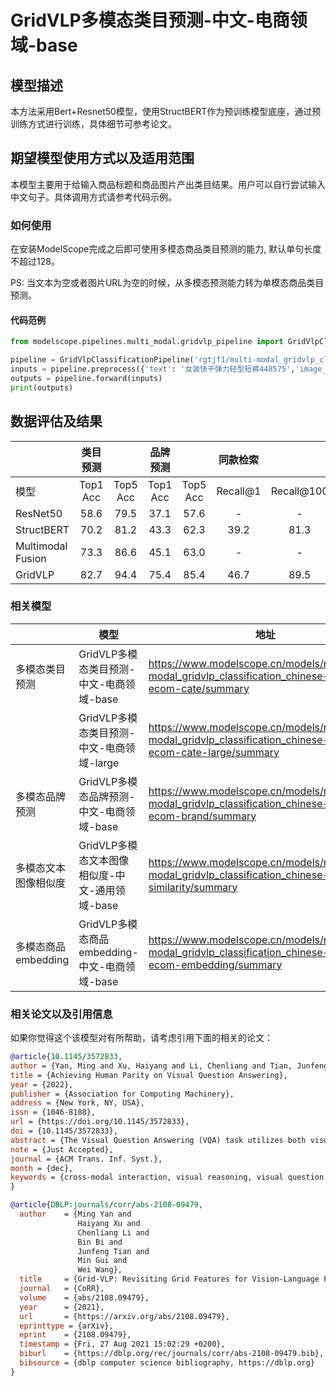
# GridVLP多模态类目预测-中文-电商领域-base

## 模型描述

本方法采用Bert+Resnet50模型，使用StructBERT作为预训练模型底座，通过预训练方式进行训练，具体细节可参考论文。

## 期望模型使用方式以及适用范围

本模型主要用于给输入商品标题和商品图片产出类目结果。用户可以自行尝试输入中文句子。具体调用方式请参考代码示例。

### 如何使用

在安装ModelScope完成之后即可使用多模态商品类目预测的能力, 默认单句长度不超过128。

PS: 当文本为空或者图片URL为空的时候，从多模态预测能力转为单模态商品类目预测。

#### 代码范例


```python
from modelscope.pipelines.multi_modal.gridvlp_pipeline import GridVlpClassificationPipeline

pipeline = GridVlpClassificationPipeline('rgtjf1/multi-modal_gridvlp_classification_chinese-base-ecom-cate')
inputs = pipeline.preprocess({'text': '女装快干弹力轻型短裤448575','image_url':'https://yejiabo-public.oss-cn-zhangjiakou.aliyuncs.com/alinlp/clothes.png'})
outputs = pipeline.forward(inputs)
print(outputs)
```

## 数据评估及结果

|                   |   类目预测   |          |   品牌预测   |          |   同款检索   |            |
|-------------------|:--------:|:--------:|:--------:|:--------:|:--------:|:----------:|
| 模型                | Top1 Acc | Top5 Acc | Top1 Acc | Top5 Acc | Recall@1 | Recall@100 |
| ResNet50          |   58.6   |   79.5   |   37.1   |   57.6   |    -     |     -      |
| StructBERT        |   70.2   |   81.2   |   43.3   |   62.3   |   39.2   |    81.3    |
| Multimodal Fusion |   73.3   |   86.6   |   45.1   |   63.0   |    -     |     -      |
| GridVLP           |   82.7   |   94.4   |   75.4   |   85.4   |   46.7   |    89.5    |

### 相关模型

|                      | 模型                                           | 地址                                                                                                            |
|----------------------|------------------------------------------------|-----------------------------------------------------------------------------------------------------------------|
| 多模态类目预测       | GridVLP多模态类目预测-中文-电商领域-base       | https://www.modelscope.cn/models/rgtjf1/multi-modal_gridvlp_classification_chinese-base-ecom-cate/summary       |
|                      | GridVLP多模态类目预测-中文-电商领域-large      | https://www.modelscope.cn/models/rgtjf1/multi-modal_gridvlp_classification_chinese-base-ecom-cate-large/summary |
| 多模态品牌预测       | GridVLP多模态品牌预测-中文-电商领域-base       | https://www.modelscope.cn/models/rgtjf1/multi-modal_gridvlp_classification_chinese-base-ecom-brand/summary      |
| 多模态文本图像相似度 | GridVLP多模态文本图像相似度-中文-通用领域-base | https://www.modelscope.cn/models/rgtjf1/multi-modal_gridvlp_classification_chinese-base-similarity/summary      |
| 多模态商品embedding  | GridVLP多模态商品embedding-中文-电商领域-base  | https://www.modelscope.cn/models/rgtjf1/multi-modal_gridvlp_classification_chinese-base-ecom-embedding/summary  |

### 相关论文以及引用信息

如果你觉得这个该模型对有所帮助，请考虑引用下面的相关的论文：

```BibTeX
@article{10.1145/3572833,
author = {Yan, Ming and Xu, Haiyang and Li, Chenliang and Tian, Junfeng and Bi, Bin and Wang, Wei and Xu, Xianzhe and Zhang, Ji and Huang, Songfang and Huang, Fei and Si, Luo and Jin, Rong},
title = {Achieving Human Parity on Visual Question Answering},
year = {2022},
publisher = {Association for Computing Machinery},
address = {New York, NY, USA},
issn = {1046-8188},
url = {https://doi.org/10.1145/3572833},
doi = {10.1145/3572833},
abstract = {The Visual Question Answering (VQA) task utilizes both visual image and language analysis to answer a textual question with respect to an image. It has been a popular research topic with an increasing number of real-world applications in the last decade. This paper introduces a novel hierarchical integration of vision and language AliceMind-MMU (ALIbaba’s Collection of Encoder-decoders from Machine IntelligeNce lab of Damo academy - MultiMedia Understanding), which leads to similar or even slightly better results than human being does on VQA. A hierarchical framework is designed to tackle the practical problems of VQA in a cascade manner including: (1) diverse visual semantics learning for comprehensive image content understanding; (2) enhanced multi-modal pre-training with modality adaptive attention; and (3) a knowledge-guided model integration with three specialized expert modules for the complex VQA task. Treating different types of visual questions with corresponding expertise needed plays an important role in boosting the performance of our VQA architecture up to the human level. An extensive set of experiments and analysis are conducted to demonstrate the effectiveness of the new research work.},
note = {Just Accepted},
journal = {ACM Trans. Inf. Syst.},
month = {dec},
keywords = {cross-modal interaction, visual reasoning, visual question answering, multi-modal pre-training, text and image content analysis}
}

@article{DBLP:journals/corr/abs-2108-09479,
  author    = {Ming Yan and
               Haiyang Xu and
               Chenliang Li and
               Bin Bi and
               Junfeng Tian and
               Min Gui and
               Wei Wang},
  title     = {Grid-VLP: Revisiting Grid Features for Vision-Language Pre-training},
  journal   = {CoRR},
  volume    = {abs/2108.09479},
  year      = {2021},
  url       = {https://arxiv.org/abs/2108.09479},
  eprinttype = {arXiv},
  eprint    = {2108.09479},
  timestamp = {Fri, 27 Aug 2021 15:02:29 +0200},
  biburl    = {https://dblp.org/rec/journals/corr/abs-2108-09479.bib},
  bibsource = {dblp computer science bibliography, https://dblp.org}
}
```